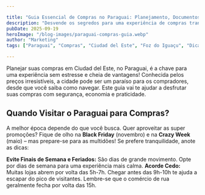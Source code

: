 ```yaml
---

title: "Guia Essencial de Compras no Paraguai: Planejamento, Documentos e Lojas Seguras"
description: "Desvende os segredos para uma experiência de compras tranquila e vantajosa em Ciudad del Este. Saiba quando ir, o que levar e onde comprar com confiança."
pubDate: 2025-09-19
heroImage: "/blog-images/paraguai-compras-guia.webp"
author: "Marketing"
tags: ["Paraguai", "Compras", "Ciudad del Este", "Foz do Iguaçu", "Dicas de Viagem", "Lojas"]

---
```


Planejar suas compras em Ciudad del Este, no Paraguai, é a chave para uma experiência sem estresse e cheia de vantagens! Conhecida pelos preços irresistíveis, a cidade pode ser um paraíso para os compradores, desde que você saiba como navegar. Este guia vai te ajudar a desfrutar suas compras com segurança, economia e praticidade.

## Quando Visitar o Paraguai para Compras?

A melhor época depende do que você busca. Quer aproveitar as super promoções? Fique de olho na **Black Friday** (novembro) e na **Crazy Week** (maio) – mas prepare-se para as multidões! Se prefere tranquilidade, anote as dicas:

**Evite Finais de Semana e Feriados:** São dias de grande movimento. Opte por dias de semana para uma experiência mais calma.
**Acorde Cedo:** Muitas lojas abrem por volta das 5h-7h. Chegar antes das 9h-10h te ajuda a escapar do pico de visitantes. Lembre-se que o comércio de rua geralmente fecha por volta das 15h.
